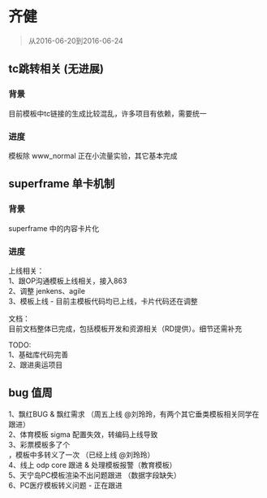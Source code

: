 # 齐健

> 从2016-06-20到2016-06-24

## tc跳转相关 (无进展)

### 背景

目前模板中tc链接的生成比较混乱，许多项目有依赖，需要统一

### 进度

模板除 www_normal 正在小流量实验，其它基本完成    

## superframe 单卡机制

### 背景

superframe 中的内容卡片化

### 进度

上线相关：    
    1、跟OP沟通模板上线相关，接入863    
    2、调整 jenkens、agile   
    3、模板上线 - 目前主模板代码均已上线，卡片代码还在调整    

文档：    
    目前文档整体已完成，包括模板开发和资源相关（RD提供）。细节还需补充


TODO:    
    1、基础库代码完善    
    2、跟进奥运项目   


## bug 值周

1、飘红BUG & 飘红需求 （周五上线 @刘玲玲，有两个其它垂类模板相关同学在跟进）   
2、体育模板 sigma 配置失效，转编码上线导致     
3、彩票模板多了个<br>，模板中多转义了一次 （已经上线 @刘玲玲）    
4、线上 odp  core 跟进 & 处理模板报警（教育模板）    
5、天宁岛PC模板渲染不出问题跟进 （数据字段缺失）    
6、PC医疗模板转义问题 - 正在跟进
